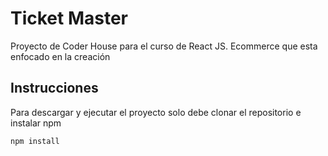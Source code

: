 # Ticket Master
Proyecto de Coder House para el curso de React JS. Ecommerce que esta enfocado en la creación

## Instrucciones
Para descargar y ejecutar el proyecto solo debe clonar el repositorio e instalar npm

```
npm install
```


